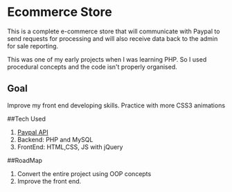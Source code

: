 # Ecommerce Store

This is a complete e-commerce store that will communicate with Paypal to send requests for processing and will also receive data back to the admin for sale reporting.

This was one of my early projects when I was learning PHP. So I used procedural concepts and the code isn't properly organised.

## Goal
Improve my front end developing skills.
Practice with more CSS3 animations

##Tech Used
1. [Paypal API](https://developer.paypal.com/)
2. Backend: PHP and MySQL 
3. FrontEnd: HTML,CSS, JS with jQuery

##RoadMap
1. Convert the entire project using OOP concepts
2. Improve the front end.